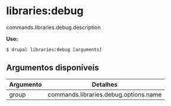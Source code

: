 # libraries:debug
commands.libraries.debug.description

**Uso:**
```
$ drupal libraries:debug [arguments]
```

## Argumentos disponíveis
Argumento | Detalhes
---------|-------------
group | commands.libraries.debug.options.name
